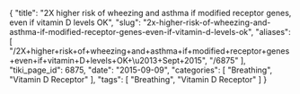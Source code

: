 {
    "title": "2X higher risk of wheezing and asthma if modified receptor genes, even if vitamin D levels OK",
    "slug": "2x-higher-risk-of-wheezing-and-asthma-if-modified-receptor-genes-even-if-vitamin-d-levels-ok",
    "aliases": [
        "/2X+higher+risk+of+wheezing+and+asthma+if+modified+receptor+genes+even+if+vitamin+D+levels+OK+\u2013+Sept+2015",
        "/6875"
    ],
    "tiki_page_id": 6875,
    "date": "2015-09-09",
    "categories": [
        "Breathing",
        "Vitamin D Receptor"
    ],
    "tags": [
        "Breathing",
        "Vitamin D Receptor"
    ]
}